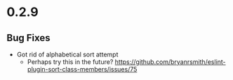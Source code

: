 # 0.2.9
## Bug Fixes
* Got rid of alphabetical sort attempt
  * Perhaps try this in the future? https://github.com/bryanrsmith/eslint-plugin-sort-class-members/issues/75